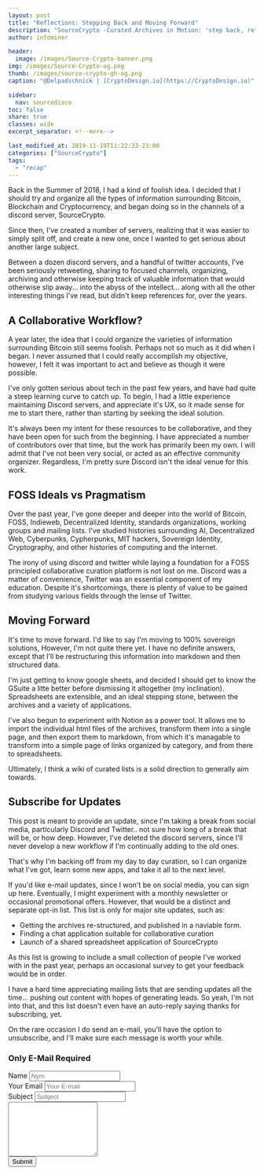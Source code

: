 ```yaml
---
layout: post
title: "Reflections: Stepping Back and Moving Forward"
description: "SourceCrypto -Curated Archives in Motion: 'step back, reflect and optimize the workflow'"
author: infominer

header:
  image: /images/Source-Crypto-banner.png
img: /images/Source-Crypto-og.png
thumb: /images/source-crypto-gh-og.png
caption: "@Delpadschnick | [CryptoDesign.io](https://CryptoDesign.io)"

sidebar:
  nav: sourcedisco 
toc: false
share: true
classes: wide
excerpt_separator: <!--more-->

last_modified_at: 2019-11-19T11:22:33-23:00
categories: ["SourceCrypto"]
tags: 
  - "recap"
---
```


Back in the Summer of 2018, I had a kind of foolish idea. I decided that I should try and organize all the types of information surrounding Bitcoin, Blockchain and Cryptocurrency, and began doing so in the channels of a discord server, SourceCrypto.

Since then, I've created a number of servers, realizing that it was easier to simply split off, and create a new one, once I wanted to get serious about another large subject.<!--more-->

Between a dozen discord servers, and a handful of twitter accounts, I've been seriously retweeting, sharing to focused channels, organizing, archiving and otherwise keeping track of valuable information that would otherwise slip away... into the abyss of the intellect... along with all the other interesting things I've read, but didn't keep references for, over the years.

## A Collaborative Workflow? 

A year later, the idea that I could organize the varieties of information surrounding Bitcoin still seems foolish. Perhaps not so much as it did when I began. I never assumed that I could really accomplish my objective, however, I felt it was important to act and believe as though it were possible.

I've only gotten serious about tech in the past few years, and have had quite a steep learning curve to catch up. To begin, I had a little experience maintaining Discord servers, and appreciate it's UX, so it made sense for me to start there, rather than starting by seeking the ideal solution.

It's always been my intent for these resources to be collaborative, and they have been open for such from the beginning. I have appreciated a number of contributors over that time, but the work has primarily been my own. I will admit that I've not been very social, or acted as an effective community organizer. Regardless, I'm pretty sure Discord isn't the ideal venue for this work.

## FOSS Ideals vs Pragmatism

Over the past year, I've gone deeper and deeper into the world of Bitcoin, FOSS, Indieweb, Decentralized Identity, standards organizations, working groups and mailing lists. I've studied histories surrounding AI, Decentralized Web, Cyberpunks, Cypherpunks, MIT hackers, Sovereign Identity, Cryptography, and other histories of computing and the internet.

The irony of using discord and twitter while laying a foundation for a FOSS principled collaborative curation platform is not lost on me. Discord was a matter of convenience, Twitter was an essential component of my education. Despite it's shortcomings, there is plenty of value to be gained from studying various fields through the lense of Twitter. 

## Moving Forward

It's time to move forward. I'd like to say I'm moving to 100% sovereign solutions, However, I'm not quite there yet. I have no definite answers, except that I'll be restructuring this information into markdown and then structured data.

I'm just getting to know google sheets, and decided I should get to know the GSuite a litte better before dismissing it altogether (my inclination). Spreadsheets are extensible, and an ideal stepping stone, between the archives and a variety of applications. 

I've also begun to experiment with Notion as a power tool. It allows me to import the individual html files of the archives, transform them into a single page, and then export them to markdown, from which it's managable to transform into a simple page of links organized by category, and from there to spreadsheets.

Ultimately, I think a wiki of curated lists is a solid direction to generally aim towards.

## Subscribe for Updates

This post is meant to provide an update, since I'm taking a break from social media, particularly Discord and Twitter.. not sure how long of a break that will be, or how deep. However, I've deleted the discord servers, since I'll never develop a new workflow if I'm continually adding to the old ones.

That's why I'm backing off from my day to day curation, so I can organize what I've got, learn some new apps, and take it all to the next level.

If you'd like e-mail updates, since I won't be on social media, you can sign up here. Eventually, I might experiment with a monthly newsletter or occasional promotional offers. However, that would be a distinct and separate opt-in list. This list is only for major site updates, such as: 

* Getting the archives re-structured, and published in a naviable form.
* Finding a chat application suitable for collaborative curation 
* Launch of a shared spreadsheet application of SourceCrypto

As this list is growing to include a small collection of people I've worked with in the past year, perhaps an occasional survey to get your feedback would be in order.

I have a hard time appreciating mailing lists that are sending updates all the time... pushing out content with hopes of generating leads. So yeah, I'm not into that, and this list doesn't even have an auto-reply saying thanks for subscribing, yet.

On the rare occasion I do send an e-mail, you'll have the option to unsubscribe, and I'll make sure each message is worth your while.

### Only E-Mail Required

<form action="https://infomail.herokuapp.com/send_email" method="POST">
	<div class="form-group">
		<label>Name</label>
		<input type="text" name="name" class="form-control" placeholder="Nym">
	</div>
	<div class="form-group">
		<label>Your Email</label>
		<input type="email" name="email" class="form-control" placeholder="Your E-mail" required>
	</div>
	<div class="form-group">
		<label>Subject</label>
		<input type="text" name="subject" class="form-control" placeholder="Subject">
	</div>
	<div class="form-group">
		<textarea class="form-control" name="message" rows="7" placeholder="Message">
		</textarea>
	</div>
	<div class="text-center">
		<input type="submit" value="Submit" class="btn btn-primary">
	</div>
</form>